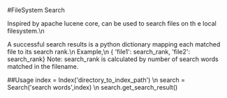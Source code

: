 #FileSystem Search

Inspired by apache lucene core, can be used to search files on th e local filesystem.\n

A successful search results is a python dictionary mapping each matched file to its search rank.\n
Example,\n
{ 'file1': search_rank, 'file2': search_rank}
Note: search_rank is calculated by number of search words matched in the filename.

##Usage
index = Index('directory_to_index_path') \n
search = Search('search words',index) \n
search.get_search_result()
